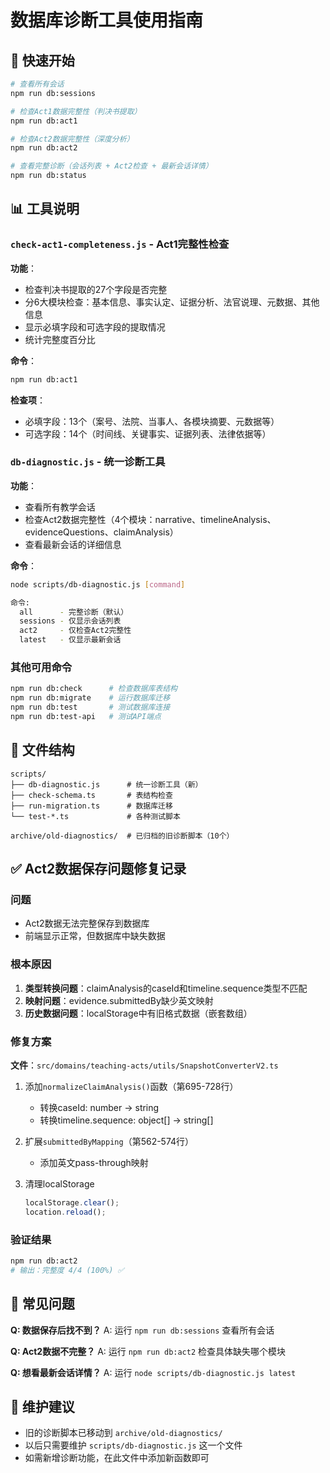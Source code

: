 # 数据库诊断工具使用指南

## 🎯 快速开始

```bash
# 查看所有会话
npm run db:sessions

# 检查Act1数据完整性（判决书提取）
npm run db:act1

# 检查Act2数据完整性（深度分析）
npm run db:act2

# 查看完整诊断（会话列表 + Act2检查 + 最新会话详情）
npm run db:status
```

## 📊 工具说明

### `check-act1-completeness.js` - Act1完整性检查

**功能**：
- 检查判决书提取的27个字段是否完整
- 分6大模块检查：基本信息、事实认定、证据分析、法官说理、元数据、其他信息
- 显示必填字段和可选字段的提取情况
- 统计完整度百分比

**命令**：
```bash
npm run db:act1
```

**检查项**：
- 必填字段：13个（案号、法院、当事人、各模块摘要、元数据等）
- 可选字段：14个（时间线、关键事实、证据列表、法律依据等）

### `db-diagnostic.js` - 统一诊断工具

**功能**：
- 查看所有教学会话
- 检查Act2数据完整性（4个模块：narrative、timelineAnalysis、evidenceQuestions、claimAnalysis）
- 查看最新会话的详细信息

**命令**：
```bash
node scripts/db-diagnostic.js [command]

命令:
  all      - 完整诊断（默认）
  sessions - 仅显示会话列表
  act2     - 仅检查Act2完整性
  latest   - 仅显示最新会话
```

### 其他可用命令

```bash
npm run db:check      # 检查数据库表结构
npm run db:migrate    # 运行数据库迁移
npm run db:test       # 测试数据库连接
npm run db:test-api   # 测试API端点
```

## 📁 文件结构

```
scripts/
├── db-diagnostic.js      # 统一诊断工具（新）
├── check-schema.ts       # 表结构检查
├── run-migration.ts      # 数据库迁移
└── test-*.ts             # 各种测试脚本

archive/old-diagnostics/  # 已归档的旧诊断脚本（10个）
```

## ✅ Act2数据保存问题修复记录

### 问题
- Act2数据无法完整保存到数据库
- 前端显示正常，但数据库中缺失数据

### 根本原因
1. **类型转换问题**：claimAnalysis的caseId和timeline.sequence类型不匹配
2. **映射问题**：evidence.submittedBy缺少英文映射
3. **历史数据问题**：localStorage中有旧格式数据（嵌套数组）

### 修复方案
**文件**：`src/domains/teaching-acts/utils/SnapshotConverterV2.ts`

1. 添加`normalizeClaimAnalysis()`函数（第695-728行）
   - 转换caseId: number → string
   - 转换timeline.sequence: object[] → string[]

2. 扩展`submittedByMapping`（第562-574行）
   - 添加英文pass-through映射

3. 清理localStorage
   ```javascript
   localStorage.clear();
   location.reload();
   ```

### 验证结果
```bash
npm run db:act2
# 输出：完整度 4/4 (100%) ✅
```

## 🔧 常见问题

**Q: 数据保存后找不到？**
A: 运行 `npm run db:sessions` 查看所有会话

**Q: Act2数据不完整？**
A: 运行 `npm run db:act2` 检查具体缺失哪个模块

**Q: 想看最新会话详情？**
A: 运行 `node scripts/db-diagnostic.js latest`

## 📝 维护建议

- 旧的诊断脚本已移动到 `archive/old-diagnostics/`
- 以后只需要维护 `scripts/db-diagnostic.js` 这一个文件
- 如需新增诊断功能，在此文件中添加新函数即可
